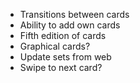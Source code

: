 * Transitions between cards
* Ability to add own cards
* Fifth edition of cards
* Graphical cards?
* Update sets from web
* Swipe to next card?
